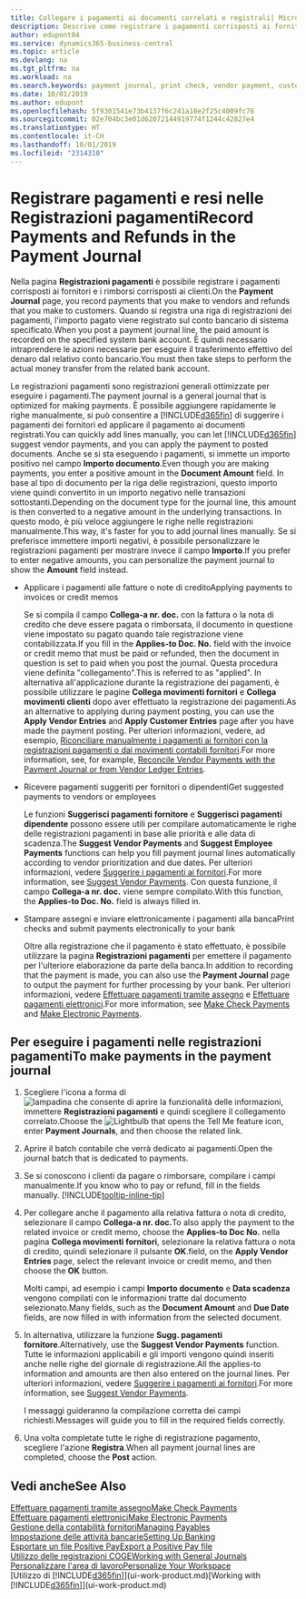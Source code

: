 ```yaml
---
title: Collegare i pagamenti ai documenti correlati e registrali| Microsoft Docs
description: Descrive come registrare i pagamenti corrisposti ai fornitori e i rimborsi corrisposti ai clienti.
author: edupont04
ms.service: dynamics365-business-central
ms.topic: article
ms.devlang: na
ms.tgt_pltfrm: na
ms.workload: na
ms.search.keywords: payment journal, print check, vendor payment, customer refund, creditor, debt, balance due, AP
ms.date: 10/01/2019
ms.author: edupont
ms.openlocfilehash: 5f9301541e73b4137f6c241a18e2f25c4009fc76
ms.sourcegitcommit: 02e704bc3e01d62072144919774f1244c42827e4
ms.translationtype: HT
ms.contentlocale: it-CH
ms.lasthandoff: 10/01/2019
ms.locfileid: "2314310"
---
```

# <a name="record-payments-and-refunds-in-the-payment-journal"></a><span data-ttu-id="413c3-103">Registrare pagamenti e resi nelle Registrazioni pagamenti</span><span class="sxs-lookup"><span data-stu-id="413c3-103">Record Payments and Refunds in the Payment Journal</span></span>

<span data-ttu-id="413c3-104">Nella pagina **Registrazioni pagamenti** è possibile registrare i pagamenti corrisposti ai fornitori e i rimborsi corrisposti ai clienti.</span><span class="sxs-lookup"><span data-stu-id="413c3-104">On the **Payment Journal** page, you record payments that you make to vendors and refunds that you make to customers.</span></span> <span data-ttu-id="413c3-105">Quando si registra una riga di registrazioni dei pagamenti, l'importo pagato viene registrato sul conto bancario di sistema specificato.</span><span class="sxs-lookup"><span data-stu-id="413c3-105">When you post a payment journal line, the paid amount is recorded on the specified system bank account.</span></span> <span data-ttu-id="413c3-106">È quindi necessario intraprendere le azioni necessarie per eseguire il trasferimento effettivo del denaro dal relativo conto bancario.</span><span class="sxs-lookup"><span data-stu-id="413c3-106">You must then take steps to perform the actual money transfer from the related bank account.</span></span>  

<span data-ttu-id="413c3-107">Le registrazioni pagamenti sono registrazioni generali ottimizzate per eseguire i pagamenti.</span><span class="sxs-lookup"><span data-stu-id="413c3-107">The payment journal is a general journal that is optimized for making payments.</span></span> <span data-ttu-id="413c3-108">È possibile aggiungere rapidamente le righe manualmente, si può consentire a [!INCLUDE[d365fin](includes/d365fin_md.md)] di suggerire i pagamenti dei fornitori ed applicare il pagamento ai documenti registrati.</span><span class="sxs-lookup"><span data-stu-id="413c3-108">You can quickly add lines manually, you can let [!INCLUDE[d365fin](includes/d365fin_md.md)] suggest vendor payments, and you can apply the payment to posted documents.</span></span> <span data-ttu-id="413c3-109">Anche se si sta eseguendo i pagamenti, si immette un importo positivo nel campo **Importo documento**.</span><span class="sxs-lookup"><span data-stu-id="413c3-109">Even though you are making payments, you enter a positive amount in the **Document Amount** field.</span></span> <span data-ttu-id="413c3-110">In base al tipo di documento per la riga delle registrazioni, questo importo viene quindi convertito in un importo negativo nelle transazioni sottostanti.</span><span class="sxs-lookup"><span data-stu-id="413c3-110">Depending on the document type for the journal line, this amount is then converted to a negative amount in the underlying transactions.</span></span> <span data-ttu-id="413c3-111">In questo modo, è più veloce aggiungere le righe nelle registrazioni manualmente.</span><span class="sxs-lookup"><span data-stu-id="413c3-111">This way, it's faster for you to add journal lines manually.</span></span> <span data-ttu-id="413c3-112">Se si preferisce immettere importi negativi, è possibile personalizzare le registrazioni pagamenti per mostrare invece il campo **Importo**.</span><span class="sxs-lookup"><span data-stu-id="413c3-112">If you prefer to enter negative amounts, you can personalize the payment journal to show the **Amount** field instead.</span></span>  

- <span data-ttu-id="413c3-113">Applicare i pagamenti alle fatture o note di credito</span><span class="sxs-lookup"><span data-stu-id="413c3-113">Applying payments to invoices or credit memos</span></span>

    <span data-ttu-id="413c3-114">Se si compila il campo **Collega-a nr. doc.** con la fattura o la nota di credito che deve essere pagata o rimborsata, il documento in questione viene impostato su pagato quando tale registrazione viene contabilizzata.</span><span class="sxs-lookup"><span data-stu-id="413c3-114">If you fill in the **Applies-to Doc. No.** field with the invoice or credit memo that must be paid or refunded, then the document in question is set to paid when you post the journal.</span></span> <span data-ttu-id="413c3-115">Questa procedura viene definita "collegamento".</span><span class="sxs-lookup"><span data-stu-id="413c3-115">This is referred to as "applied".</span></span> <span data-ttu-id="413c3-116">In alternativa all'applicazione durante la registrazione dei pagamenti, è possibile utilizzare le pagine **Collega movimenti fornitori** e **Collega movimenti clienti** dopo aver effettuato la registrazione dei pagamenti.</span><span class="sxs-lookup"><span data-stu-id="413c3-116">As an alternative to applying during payment posting, you can use the **Apply Vendor Entries** and **Apply Customer Entries** page after you have made the payment posting.</span></span> <span data-ttu-id="413c3-117">Per ulteriori informazioni, vedere, ad esempio, [Riconciliare manualmente i pagamenti ai fornitori con la registrazioni pagamenti o dai movimenti contabili fornitori](payables-how-apply-purchase-transactions-manually.md).</span><span class="sxs-lookup"><span data-stu-id="413c3-117">For more information, see, for example, [Reconcile Vendor Payments with the Payment Journal or from Vendor Ledger Entries](payables-how-apply-purchase-transactions-manually.md).</span></span>  

- <span data-ttu-id="413c3-118">Ricevere pagamenti suggeriti per fornitori o dipendenti</span><span class="sxs-lookup"><span data-stu-id="413c3-118">Get suggested payments to vendors or employees</span></span>

    <span data-ttu-id="413c3-119">Le funzioni **Suggerisci pagamenti fornitore** e **Suggerisci pagamenti dipendente** possono essere utili per compilare automaticamente le righe delle registrazioni pagamenti in base alle priorità e alle data di scadenza.</span><span class="sxs-lookup"><span data-stu-id="413c3-119">The **Suggest Vendor Payments** and **Suggest Employee Payments** functions can help you fill payment journal lines automatically according to vendor prioritization and due dates.</span></span> <span data-ttu-id="413c3-120">Per ulteriori informazioni, vedere [Suggerire i pagamenti ai fornitori](payables-how-suggest-vendor-payments.md).</span><span class="sxs-lookup"><span data-stu-id="413c3-120">For more information, see [Suggest Vendor Payments](payables-how-suggest-vendor-payments.md).</span></span> <span data-ttu-id="413c3-121">Con questa funzione, il campo **Collega-a nr. doc.** viene sempre compilato.</span><span class="sxs-lookup"><span data-stu-id="413c3-121">With this function, the **Applies-to Doc. No.** field is always filled in.</span></span>  

- <span data-ttu-id="413c3-122">Stampare assegni e inviare elettronicamente i pagamenti alla banca</span><span class="sxs-lookup"><span data-stu-id="413c3-122">Print checks and submit payments electronically to your bank</span></span>

    <span data-ttu-id="413c3-123">Oltre alla registrazione che il pagamento è stato effettuato, è possibile utilizzare la pagina **Registrazioni pagamenti** per emettere il pagamento per l'ulteriore elaborazione da parte della banca.</span><span class="sxs-lookup"><span data-stu-id="413c3-123">In addition to recording that the payment is made, you can also use the **Payment Journal** page to output the payment for further processing by your bank.</span></span> <span data-ttu-id="413c3-124">Per ulteriori informazioni, vedere [Effettuare pagamenti tramite assegno](payables-how-work-checks.md) e [Effettuare pagamenti elettronici](payables-how-export-payments-bank-file.md).</span><span class="sxs-lookup"><span data-stu-id="413c3-124">For more information, see [Make Check Payments](payables-how-work-checks.md) and [Make Electronic Payments](payables-how-export-payments-bank-file.md).</span></span>  

## <a name="to-make-payments-in-the-payment-journal"></a><span data-ttu-id="413c3-125">Per eseguire i pagamenti nelle registrazioni pagamenti</span><span class="sxs-lookup"><span data-stu-id="413c3-125">To make payments in the payment journal</span></span>

1. <span data-ttu-id="413c3-126">Scegliere l'icona a forma di ![lampadina che consente di aprire la funzionalità delle informazioni](media/ui-search/search_small.png "Informazioni sull'operazione che si desidera eseguire"), immettere **Registrazioni pagamenti** e quindi scegliere il collegamento correlato.</span><span class="sxs-lookup"><span data-stu-id="413c3-126">Choose the ![Lightbulb that opens the Tell Me feature](media/ui-search/search_small.png "Tell me what you want to do") icon, enter **Payment Journals**, and then choose the related link.</span></span>
2. <span data-ttu-id="413c3-127">Aprire il batch contabile che verrà dedicato ai pagamenti.</span><span class="sxs-lookup"><span data-stu-id="413c3-127">Open the journal batch that is dedicated to payments.</span></span>
3. <span data-ttu-id="413c3-128">Se si conoscono i clienti da pagare o rimborsare, compilare i campi manualmente.</span><span class="sxs-lookup"><span data-stu-id="413c3-128">If you know who to pay or refund, fill in the fields manually.</span></span> [!INCLUDE[tooltip-inline-tip](includes/tooltip-inline-tip_md.md)]
4. <span data-ttu-id="413c3-129">Per collegare anche il pagamento alla relativa fattura o nota di credito, selezionare il campo **Collega-a nr. doc.**</span><span class="sxs-lookup"><span data-stu-id="413c3-129">To also apply the payment to the related invoice or credit memo, choose the **Applies-to Doc No.**</span></span> <span data-ttu-id="413c3-130">nella pagina **Collega movimenti fornitori**, selezionare la relativa fattura o nota di credito, quindi selezionare il pulsante **OK**.</span><span class="sxs-lookup"><span data-stu-id="413c3-130">field, on the **Apply Vendor Entries** page, select the relevant invoice or credit memo, and then choose the **OK** button.</span></span>

    <span data-ttu-id="413c3-131">Molti campi, ad esempio i campi **Importo documento** e **Data scadenza** vengono compilati con le informazioni tratte dal documento selezionato.</span><span class="sxs-lookup"><span data-stu-id="413c3-131">Many fields, such as the **Document Amount** and **Due Date** fields, are now filled in with information from the selected document.</span></span>
5. <span data-ttu-id="413c3-132">In alternativa, utilizzare la funzione **Sugg. pagamenti fornitore**.</span><span class="sxs-lookup"><span data-stu-id="413c3-132">Alternatively, use the **Suggest Vendor Payments** function.</span></span> <span data-ttu-id="413c3-133">Tutte le informazioni applicabili e gli importi vengono quindi inseriti anche nelle righe del giornale di registrazione.</span><span class="sxs-lookup"><span data-stu-id="413c3-133">All the applies-to information and amounts are then also entered on the journal lines.</span></span> <span data-ttu-id="413c3-134">Per ulteriori informazioni, vedere [Suggerire i pagamenti ai fornitori](payables-how-suggest-vendor-payments.md).</span><span class="sxs-lookup"><span data-stu-id="413c3-134">For more information, see [Suggest Vendor Payments](payables-how-suggest-vendor-payments.md).</span></span>

    <span data-ttu-id="413c3-135">I messaggi guideranno la compilazione corretta dei campi richiesti.</span><span class="sxs-lookup"><span data-stu-id="413c3-135">Messages will guide you to fill in the required fields correctly.</span></span>
6.  <span data-ttu-id="413c3-136">Una volta completate tutte le righe di registrazione pagamento, scegliere l'azione **Registra**.</span><span class="sxs-lookup"><span data-stu-id="413c3-136">When all payment journal lines are completed, choose the **Post** action.</span></span>

## <a name="see-also"></a><span data-ttu-id="413c3-137">Vedi anche</span><span class="sxs-lookup"><span data-stu-id="413c3-137">See Also</span></span>
[<span data-ttu-id="413c3-138">Effettuare pagamenti tramite assegno</span><span class="sxs-lookup"><span data-stu-id="413c3-138">Make Check Payments</span></span>](payables-how-work-checks.md)  
[<span data-ttu-id="413c3-139">Effettuare pagamenti elettronici</span><span class="sxs-lookup"><span data-stu-id="413c3-139">Make Electronic Payments</span></span>](payables-how-export-payments-bank-file.md)  
[<span data-ttu-id="413c3-140">Gestione della contabilità fornitori</span><span class="sxs-lookup"><span data-stu-id="413c3-140">Managing Payables</span></span>](payables-manage-payables.md)  
[<span data-ttu-id="413c3-141">Impostazione delle attività bancarie</span><span class="sxs-lookup"><span data-stu-id="413c3-141">Setting Up Banking</span></span>](bank-setup-banking.md)  
[<span data-ttu-id="413c3-142">Esportare un file Positive Pay</span><span class="sxs-lookup"><span data-stu-id="413c3-142">Export a Positive Pay file</span></span>](finance-how-positive-pay.md)  
[<span data-ttu-id="413c3-143">Utilizzo delle registrazioni COGE</span><span class="sxs-lookup"><span data-stu-id="413c3-143">Working with General Journals</span></span>](ui-work-general-journals.md)  
[<span data-ttu-id="413c3-144">Personalizzare l'area di lavoro</span><span class="sxs-lookup"><span data-stu-id="413c3-144">Personalize Your Workspace</span></span>](ui-personalization-user.md)  
<span data-ttu-id="413c3-145">[Utilizzo di [!INCLUDE[d365fin](includes/d365fin_md.md)]](ui-work-product.md)</span><span class="sxs-lookup"><span data-stu-id="413c3-145">[Working with [!INCLUDE[d365fin](includes/d365fin_md.md)]](ui-work-product.md)</span></span>  

